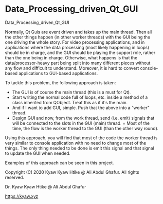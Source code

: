 # Data_Processing_driven_Qt_GUI
Data_Processing_driven_Qt_GUI

Normally, Qt Guis are event driven and takes up the main thread. Then all the other things happen (in other worker threads) with the GUI being the one driving the whole story. For video processing applications, and in applications where the data processing (most likely happening in loops) should be in charge, and the GUI should be playing the support role, rather than the one being in charge. Otherwise, what happens is that the data/processor-heavy part being split into many different pieces without any flow and difficult to understand. Moreover, it is hard to convert console-based applications to GUI-based applications. 

To tackle this problem, the following approach is taken:

- The GUI is of course the main thread (this is a must for Qt).
- Start writing the normal code full of loops, etc. inside a method of a class inherited from QObject. Treat this as if it's the main. 
- And if I want to add GUI, simple. Push that the above into a "worker" thread.
- Design GUI and now, from the work thread, send (i.e. emit) signals that will be connected to the slots in the GUI (main) thread.
= Most of the time, the flow is the worker thread to the GUI (than the other way round).

Using this approach, you will find that most of the code the worker thread is very similar to console application with no need to change most of the things. The only thing needed to be done is emit this signal and that signal to update the GUI when needed.

Examples of this approach can be seen in this project.

Copyright (C) 2020 Kyaw Kyaw Htike @ Ali Abdul Ghafur. All rights reserved.

Dr. Kyaw Kyaw Htike @ Ali Abdul Ghafur

<https://kyaw.xyz>
